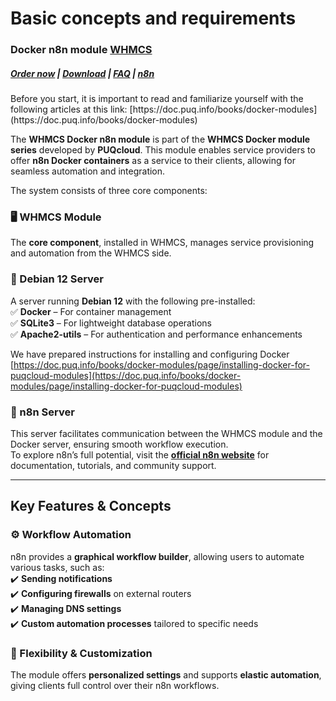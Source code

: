 # Basic concepts and requirements

### Docker n8n module **[WHMCS](https://puqcloud.com/link.php?id=77)** 

#####  [Order now](https://puqcloud.com/whmcs-module-docker-n8n.php) | [Download](https://download.puqcloud.com/WHMCS/servers/PUQ_WHMCS-Docker-n8n/) | [FAQ](https://faq.puqcloud.com/) | [n8n](https://puqcloud.com/link.php?id=117)

<p class="callout info">Before you start, it is important to read and familiarize yourself with the following articles at this link:  
[https://doc.puq.info/books/docker-modules](https://doc.puq.info/books/docker-modules)</p>

The **WHMCS Docker n8n module** is part of the **WHMCS Docker module series** developed by **PUQcloud**. This module enables service providers to offer **n8n Docker containers** as a service to their clients, allowing for seamless automation and integration.

The system consists of three core components:

### **🖥️ WHMCS Module**

The **core component**, installed in WHMCS, manages service provisioning and automation from the WHMCS side.

### **📡 Debian 12 Server**

A server running **Debian 12** with the following pre-installed:  
✅ **Docker** – For container management  
✅ **SQLite3** – For lightweight database operations  
✅ **Apache2-utils** – For authentication and performance enhancements  
  
We have prepared instructions for installing and configuring Docker  
[https://doc.puq.info/books/docker-modules/page/installing-docker-for-puqcloud-modules](https://doc.puq.info/books/docker-modules/page/installing-docker-for-puqcloud-modules)

### **🔗 n8n Server**

This server facilitates communication between the WHMCS module and the Docker server, ensuring smooth workflow execution.  
To explore n8n’s full potential, visit the **[official n8n website](https://n8n.io/)** for documentation, tutorials, and community support.

- - - - - -

## **Key Features &amp; Concepts**

### **⚙️ Workflow Automation**

n8n provides a **graphical workflow builder**, allowing users to automate various tasks, such as:  
✔️ **Sending notifications**  
✔️ **Configuring firewalls** on external routers  
✔️ **Managing DNS settings**  
✔️ **Custom automation processes** tailored to specific needs

### **🔄 Flexibility &amp; Customization**

The module offers **personalized settings** and supports **elastic automation**, giving clients full control over their n8n workflows.